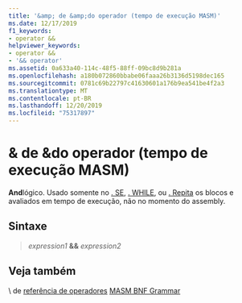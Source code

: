 ```yaml
---
title: '&amp; de &amp;do operador (tempo de execução MASM)'
ms.date: 12/17/2019
f1_keywords:
- operator &&
helpviewer_keywords:
- operator &&
- '&& operator'
ms.assetid: 0a633a40-114c-48f5-88ff-09bc8d9b281a
ms.openlocfilehash: a180b072860bbabe06faaa26b3136d5198dec165
ms.sourcegitcommit: 0781c69b22797c41630601a176b9ea541be4f2a3
ms.translationtype: MT
ms.contentlocale: pt-BR
ms.lasthandoff: 12/20/2019
ms.locfileid: "75317897"
---
```

# <a name="operator-ampamp-masm-run-time"></a>&amp; de &amp;do operador (tempo de execução MASM)

**And**lógico. Usado somente no [. SE](dot-if.md), [. WHILE](dot-while.md), ou [. Repita](dot-repeat.md) os blocos e avaliados em tempo de execução, não no momento do assembly.

## <a name="syntax"></a>Sintaxe

> *expression1* **&&** *expression2*

## <a name="see-also"></a>Veja também

\ de [referência de operadores](operators-reference.md)
[MASM BNF Grammar](masm-bnf-grammar.md)
